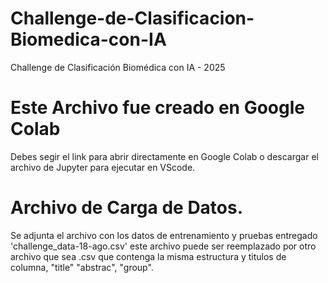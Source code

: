 # Challenge-de-Clasificacion-Biomedica-con-IA
Challenge de Clasificación Biomédica con IA - 2025

# Este Archivo fue creado en Google Colab

Debes segir el link para abrir directamente en Google Colab o descargar el archivo de Jupyter para ejecutar en VScode.

# Archivo de Carga de Datos.

Se adjunta el archivo con los datos de entrenamiento y pruebas entregado 'challenge_data-18-ago.csv' este archivo puede ser reemplazado por otro archivo que sea .csv que contenga la misma estructura y titulos de columna, "title" "abstrac", "group".


